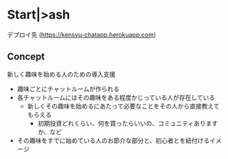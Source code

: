 # Start|>ash
デプロイ先 (https://kensyu-chatapp.herokuapp.com)

## Concept
新しく趣味を始める人のための導入支援
- 趣味ごとにチャットルームが作られる
- 各チャットルームにはその趣味をある程度かじっている人が存在している
  - 新しくその趣味を始めるにあたって必要なことをその人から直接教えてもらえる
    - 初期投資どれくらい、何を買ったらいいの、コミュニティありますか、など
- その趣味をすでに始めている人のお節介な部分と、初心者とを紐付けるイメージ
